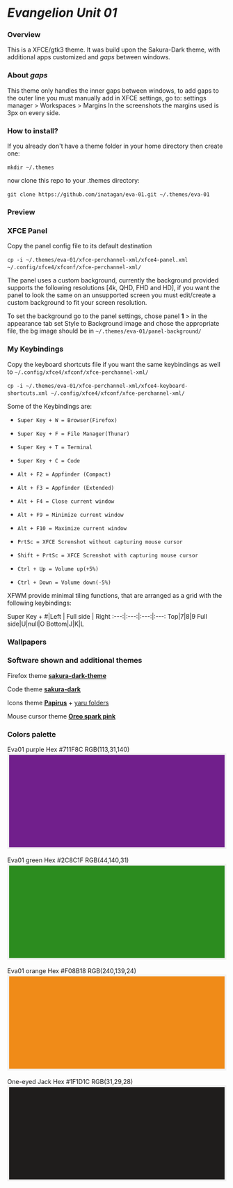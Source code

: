 # *Evangelion Unit 01*
### Overview
This is a XFCE/gtk3 theme. It was build upon the Sakura-Dark theme, with additional apps customized and *gaps* between windows.
### About *gaps*
This theme only handles the inner gaps between windows, to add gaps to the outer line you must manually add in XFCE settings, go to:
	settings manager > Workspaces > Margins
In the screenshots the margins used is 3px on every side.
### How to install?
If you already don't have a theme folder in your home directory then create one:

`mkdir ~/.themes`

now clone this repo to your .themes directory:

`git clone https://github.com/inatagan/eva-01.git ~/.themes/eva-01`
### Preview
<!-- #### Desktop
![Desktop](./screenshots/Screenshot_2021-11-01_20-26-02.png)
#### Firefox && code
![Firefox && code](./screenshots/Screenshot_2021-11-01_20-48-38.png)
#### GIMP && Thunar && Sakura terminal
![GIMP && Thunar && Sakura terminal](./screenshots/Screenshot_2021-11-01_20-48-45.png)
#### Notifications
![Notifications](./screenshots/Screenshot_2021-11-01_20-49-33.png)
#### Whisker menu
![Whisker menu](./screenshots/Screenshot_2021-11-01_21-02-17.png)
#### System info
![System info](./screenshots/Screenshot_2021-11-01_22-08-21.png) -->
### XFCE Panel
Copy the panel config file to its default destination

`cp -i ~/.themes/eva-01/xfce-perchannel-xml/xfce4-panel.xml ~/.config/xfce4/xfconf/xfce-perchannel-xml/`

The panel uses a custom background, currently the background provided supports the following resolutions [4k, QHD, FHD and HD], if you want the panel to look the same on an unsupported screen you must edit/create a custom background to fit your screen resolution.

To set the background go to the panel settings, chose panel **1** > in the appearance tab set Style to Background image and chose the appropriate file, the bg image should be in `~/.themes/eva-01/panel-background/`
### My Keybindings
Copy the keyboard shortcuts file if you want the same keybindings as well to `~/.config/xfce4/xfconf/xfce-perchannel-xml/`

`cp -i ~/.themes/eva-01/xfce-perchannel-xml/xfce4-keyboard-shortcuts.xml ~/.config/xfce4/xfconf/xfce-perchannel-xml/`

Some of the Keybindings are:

* `Super Key + W = Browser(Firefox)`

* `Super Key + F = File Manager(Thunar)`

* `Super Key + T = Terminal`

* `Super Key + C = Code`

* `Alt + F2 = Appfinder (Compact)`

* `Alt + F3 = Appfinder (Extended)`

* `Alt + F4 = Close current window`

* `Alt + F9 = Minimize current window`

* `Alt + F10 = Maximize current window`

* `PrtSc = XFCE Screnshot without capturing mouse cursor`

* `Shift + PrtSc = XFCE Screnshot with capturing mouse cursor`

* `Ctrl + Up = Volume up(+5%)`

* `Ctrl + Down = Volume down(-5%)`

XFWM provide minimal tiling functions, that are arranged as a grid with the following keybindings:

Super Key +
#|Left | Full side | Right
:---:|:---:|:---:|:---:
Top|7|8|9
Full side|U|null|O
Bottom|J|K|L

### Wallpapers
<!-- The main wallpaper was made using [this art as source](https://twitter.com/AlainPLD/status/1453263612835942406/photo/1) by @AlainPLD. -->
### Software shown and additional themes
Firefox theme [**sakura-dark-theme**](https://addons.mozilla.org/en-US/firefox/addon/sakura-dark-theme/)

Code theme [**sakura-dark**](https://marketplace.visualstudio.com/items?itemName=inatagan.sakura-dark-vscode-theme)

Icons theme [**Papirus**](https://github.com/PapirusDevelopmentTeam/papirus-icon-theme) + [yaru folders](https://github.com/PapirusDevelopmentTeam/papirus-folders)

Mouse cursor theme [**Oreo spark pink**](https://github.com/varlesh/oreo-cursors)
<!-- accent colors {
	ff80cd
	afddcb
} -->

### Colors palette
Eva01 purple Hex #711F8C RGB(113,31,140)
![purple](./screenshots/Color-711F8C-Eva01-purple.png)

Eva01 green Hex #2C8C1F RGB(44,140,31)
![green](./screenshots/Color-2C8C1F-Eva01-green.png)

Eva01 orange Hex #F08B18 RGB(240,139,24)
![orange](./screenshots/Color-F08B18-Eva01-orange.png)

One-eyed Jack Hex #1F1D1C RGB(31,29,28)
![dark-gray](./screenshots/Color-1F1D1C-One-eyed-Jack.png)